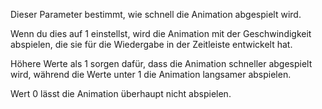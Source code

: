 Dieser Parameter bestimmt, wie schnell die Animation abgespielt wird.

Wenn du dies auf 1 einstellst, wird die Animation mit der Geschwindigkeit abspielen, die sie
für die Wiedergabe in der Zeitleiste entwickelt hat.

Höhere Werte als 1 sorgen dafür, dass die Animation schneller abgespielt wird, während die Werte unter 1 die Animation langsamer abspielen.

Wert 0 lässt die Animation überhaupt nicht abspielen.